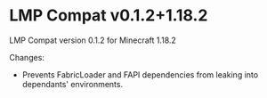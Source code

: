 # LMP Compat v0.1.2+1.18.2

LMP Compat version 0.1.2 for Minecraft 1.18.2

Changes:
* Prevents FabricLoader and FAPI dependencies from leaking into dependants' environments.
